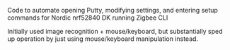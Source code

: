 Code to automate opening Putty, modifying settings, and entering setup commands for Nordic nrf52840 DK running Zigbee CLI

Initially used image recognition + mouse/keyboard, but substantially sped up operation by just using mouse/keyboard manipulation instead.
